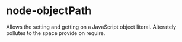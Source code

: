 node-objectPath
===============

Allows the setting and getting on a JavaScript object literal. Alterately pollutes to the space provide on require.